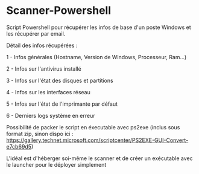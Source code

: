 # Scanner-Powershell
Script Powershell pour récupérer les infos de base d'un poste Windows et les récupérer par email.


Détail des infos récupérées :

1 - Infos générales (Hostname, Version de Windows, Processeur, Ram...)

2 - Infos sur l'antivirus installé

3 - Infos sur l'état des disques et partitions

4 - Infos sur les interfaces réseau

5 - Infos sur l'état de l'imprimante par défaut

6 - Derniers logs système en erreur



Possibilité de packer le script en éxecutable avec ps2exe (inclus sous format zip, sinon dispo ici : https://gallery.technet.microsoft.com/scriptcenter/PS2EXE-GUI-Convert-e7cb69d5)

L'idéal est d'héberger soi-même le scanner et de créer un exécutable avec le launcher pour le déployer simplement
